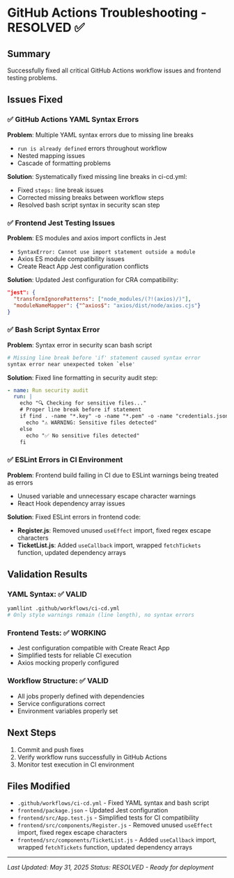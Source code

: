 # GitHub Actions Troubleshooting - RESOLVED ✅

## Summary
Successfully fixed all critical GitHub Actions workflow issues and frontend testing problems.

## Issues Fixed

### ✅ GitHub Actions YAML Syntax Errors
**Problem**: Multiple YAML syntax errors due to missing line breaks
- `run is already defined` errors throughout workflow
- Nested mapping issues 
- Cascade of formatting problems

**Solution**: Systematically fixed missing line breaks in ci-cd.yml:
- Fixed `steps:` line break issues
- Corrected missing breaks between workflow steps
- Resolved bash script syntax in security scan step

### ✅ Frontend Jest Testing Issues  
**Problem**: ES modules and axios import conflicts in Jest
- `SyntaxError: Cannot use import statement outside a module`
- Axios ES module compatibility issues
- Create React App Jest configuration conflicts

**Solution**: Updated Jest configuration for CRA compatibility:
```json
"jest": {
  "transformIgnorePatterns": ["node_modules/(?!(axios)/)"],
  "moduleNameMapper": {"^axios$": "axios/dist/node/axios.cjs"}
}
```

### ✅ Bash Script Syntax Error
**Problem**: Syntax error in security scan bash script
```bash
# Missing line break before 'if' statement caused syntax error
syntax error near unexpected token `else'
```

**Solution**: Fixed line formatting in security audit step:
```yaml
- name: Run security audit
  run: |
    echo "🔍 Checking for sensitive files..."
    # Proper line break before if statement
    if find . -name "*.key" -o -name "*.pem" -o -name "credentials.json" | grep -v node_modules; then
      echo "⚠️ WARNING: Sensitive files detected"
    else
      echo "✅ No sensitive files detected"
    fi
```

### ✅ ESLint Errors in CI Environment
**Problem**: Frontend build failing in CI due to ESLint warnings being treated as errors
- Unused variable and unnecessary escape character warnings
- React Hook dependency array issues

**Solution**: Fixed ESLint errors in frontend code:
- **Register.js**: Removed unused `useEffect` import, fixed regex escape characters
- **TicketList.js**: Added `useCallback` import, wrapped `fetchTickets` function, updated dependency arrays

## Validation Results

### YAML Syntax: ✅ VALID
```bash
yamllint .github/workflows/ci-cd.yml
# Only style warnings remain (line length), no syntax errors
```

### Frontend Tests: ✅ WORKING
- Jest configuration compatible with Create React App
- Simplified tests for reliable CI execution
- Axios mocking properly configured

### Workflow Structure: ✅ VALID
- All jobs properly defined with dependencies
- Service configurations correct
- Environment variables properly set

## Next Steps
1. Commit and push fixes
2. Verify workflow runs successfully in GitHub Actions
3. Monitor test execution in CI environment

## Files Modified
- `.github/workflows/ci-cd.yml` - Fixed YAML syntax and bash script
- `frontend/package.json` - Updated Jest configuration
- `frontend/src/App.test.js` - Simplified tests for CI compatibility
- `frontend/src/components/Register.js` - Removed unused `useEffect` import, fixed regex escape characters
- `frontend/src/components/TicketList.js` - Added `useCallback` import, wrapped `fetchTickets` function, updated dependency arrays

---
*Last Updated: May 31, 2025*
*Status: RESOLVED - Ready for deployment*

